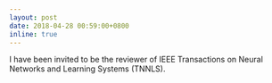 ```yaml
---
layout: post
date: 2018-04-28 00:59:00+0800
inline: true
---
```


I have been invited to be the reviewer of IEEE Transactions on Neural Networks and Learning Systems (TNNLS).